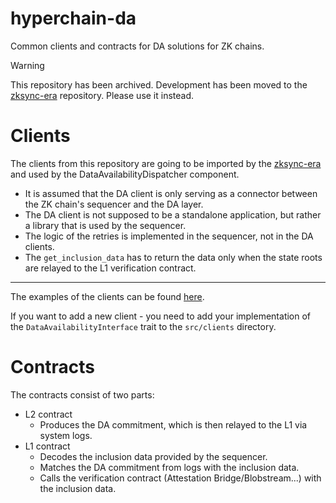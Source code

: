 # hyperchain-da
Common clients and contracts for DA solutions for ZK chains.

> [!WARNING]  
> This repository has been archived. Development has been moved to the [zksync-era](https://github.com/matter-labs/zksync-era/tree/main/core/node/da_clients) repository. Please use it instead.

# Clients
The clients from this repository are going to be imported by the [zksync-era](https://github.com/matter-labs/zksync-era) and used by the DataAvailabilityDispatcher component.

- It is assumed that the DA client is only serving as a connector between the ZK chain's sequencer and the DA layer. 
- The DA client is not supposed to be a standalone application, but rather a library that is used by the sequencer.
- The logic of the retries is implemented in the sequencer, not in the DA clients.
- The `get_inclusion_data` has to return the data only when the state roots are relayed to the L1 verification contract.

---
The examples of the clients can be found [here](https://github.com/matter-labs/zksync-era/tree/feat-validium-with-da/core/lib/da_client/src/clients).

If you want to add a new client - you need to add your implementation of the `DataAvailabilityInterface` trait to the `src/clients` directory.

# Contracts
The contracts consist of two parts:
- L2 contract
  - Produces the DA commitment, which is then relayed to the L1 via system logs.
- L1 contract
  - Decodes the inclusion data provided by the sequencer.
  - Matches the DA commitment from logs with the inclusion data.
  - Calls the verification contract (Attestation Bridge/Blobstream...) with the inclusion data.

